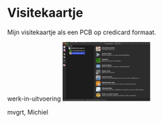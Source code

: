 # Visitekaartje
Mijn visitekaartje als een PCB op credicard formaat.


werk-in-uitvoering
<img src="https://github.com/pappavis/VisiteKaartje/blob/main/img/pcb_schema.png?raw=true" width="40%" height="40%">

mvgrt,
Michiel
